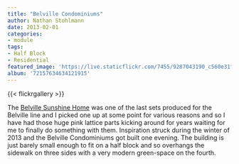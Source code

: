 ```yaml
---
title: "Belville Condominiums"
author: Nathan Stohlmann
date: 2013-02-01
categories:
- module
tags:
- Half Block
- Residential
featured_image: 'https://live.staticflickr.com/7455/9287043190_c560e31f25_b.jpg'
album: '72157634634121915'
---
```


{{< flickrgallery >}}

The [Belville Sunshine Home](http://brickset.com/detail/?Set=7586-1) was one of the last sets produced for the Belville line and I picked one up at some point for various reasons and so I have had those huge pink lattice parts kicking around for years waiting for me to finally do something with them. Inspiration struck during the winter of 2013 and the Belville Condominiums got built one evening. The building is just barely small enough to fit on a half block and so overhangs the sidewalk on three sides with a very modern green-space on the fourth.
